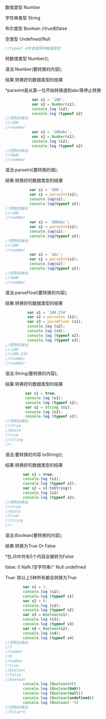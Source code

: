 数值类型 Number

字符串类型 String

布尔类型 Boolean //true和false

空类型 Undefined/Null

```javascript
//typeof #检查是那种数据类型
```

转数值类型 Number();

语法:Number(要转换的内容);

结果:转换好的数据类型的结果

*parseInt是从第一位开始转换遇到abc等停止转换

```javascript
            var s1 = '100';
            var s2 = Number(s1);
            console.log (s2);
            console.log (typeof s2)
//控制台输出
//>100
//>number
			var s1 = '100abc';
            var s2 = Number(s1);
            console.log (s2);
            console.log (typeof s2)
//控制台输出
//>NaN
//>number
```

语法:parseInt(要转换的值);

结果:转换好的数据类型的结果

```javascript
           var s1 = '100';
           var s2 = parseInt(s1);
           console.log(s2);
           console.log(typeof s2);
//控制台输出
//>100
//>number
           var s1 = '100abc';
           var s2 = parseInt(s1);
           console.log(s2);
           console.log(typeof s2);
//控制台输出
//>100
//>number
           var s1 = 'abc';
           var s2 = parseInt(s1);
           console.log(s2);
           console.log(typeof s2);
//控制台输出
//>NaN
//>number
```

语法:parseFloat(要转换的内容);

结果:转换好的数据类型的结果

```javascript
          var s1 = '100.234'
          var s2 = parseInt (s1);
          var s3 = parseFloat (s1);
          console.log (s2);
          console.log (s3);
          console.log (typeof s2);
          console.log (typeof s3);
//控制台输出
//>100
//>100.234
//>number
//>number
```

语法:String(要转换的内容);

结果:转换好的数据类型的结果

```javascript
         var s1 = true;
         console.log (s1);
         console.log (typeof s1);
         var s2 = String (s1);
         console.log (s2);
         console.log (typeof s2);
//控制台输出
//>true
//boole
//true
//string
//>
```

语法:要转换的内容.toString();

结果:转换好的数据类型的结果

```javascript
        var s1 = true;
        console.log (s1);
        console.log (typeof s1);
        var s2 = s1.toString()
        console.log (s2)
        console.log (typeof s2);
//控制台输出
//>true
//boole
//true
//string
//>
```

语法:Boolean(要转换的内容);

结果:转换为True Or False

*在JS中共有5个内容会被转为False

false: 0 NaN /空字符串/'' Null undefined

True: 除以上5种所有都会转换为True

```javascript
        var s1 = 1;
        console.log (s1);
        console.log (typeof s1)
        var s2 = 0;
        console.log (s2);
        console.log (typeof s2)
        var s3 = Boolean(s1);
        console.log (s3);
        console.log (typeof s3)
        var s4 = Boolean(s2);
        console.log (s4);
        console.log (typeof s4)
//控制台输出
//1
//number
//0
//number
//true
//boolean
//false
//boolean
        console.log (Boolean(0))
        console.log (Boolean(NaN))
        console.log (Boolean(null))
        console.log (Boolean(undefined))
        console.log (Boolean(''))
//控制台输出
//False*5
```

